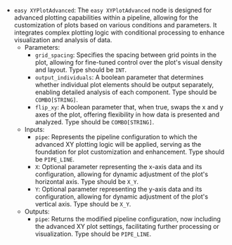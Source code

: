 - `easy XYPlotAdvanced`: The `easy XYPlotAdvanced` node is designed for advanced plotting capabilities within a pipeline, allowing for the customization of plots based on various conditions and parameters. It integrates complex plotting logic with conditional processing to enhance visualization and analysis of data.
    - Parameters:
        - `grid_spacing`: Specifies the spacing between grid points in the plot, allowing for fine-tuned control over the plot's visual density and layout. Type should be `INT`.
        - `output_individuals`: A boolean parameter that determines whether individual plot elements should be output separately, enabling detailed analysis of each component. Type should be `COMBO[STRING]`.
        - `flip_xy`: A boolean parameter that, when true, swaps the x and y axes of the plot, offering flexibility in how data is presented and analyzed. Type should be `COMBO[STRING]`.
    - Inputs:
        - `pipe`: Represents the pipeline configuration to which the advanced XY plotting logic will be applied, serving as the foundation for plot customization and enhancement. Type should be `PIPE_LINE`.
        - `X`: Optional parameter representing the x-axis data and its configuration, allowing for dynamic adjustment of the plot's horizontal axis. Type should be `X_Y`.
        - `Y`: Optional parameter representing the y-axis data and its configuration, allowing for dynamic adjustment of the plot's vertical axis. Type should be `X_Y`.
    - Outputs:
        - `pipe`: Returns the modified pipeline configuration, now including the advanced XY plot settings, facilitating further processing or visualization. Type should be `PIPE_LINE`.
